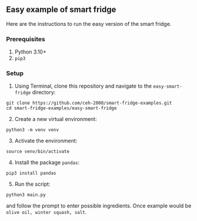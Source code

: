 ## Easy example of smart fridge

Here are the instructions to run the easy version of the smart fridge.

### Prerequisites
1. Python 3.10+
2. `pip3`

### Setup
1. Using Terminal, clone this repository and navigate to the `easy-smart-fridge` directory:
```
git clone https://github.com/ceh-2000/smart-fridge-examples.git
cd smart-fridge-examples/easy-smart-fridge
```
2. Create a new virtual environment:
```
python3 -m venv venv
```
3. Activate the environment:
```
source venv/bin/activate
```
4. Install the package `pandas`:
```
pip3 install pandas
```
5. Run the script:
```
python3 main.py
```
and follow the prompt to enter possible ingredients. Once example would be `olive oil, winter squash, salt`.
